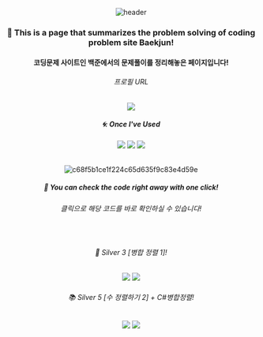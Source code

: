 <div align="center"> 

![header](https://capsule-render.vercel.app/api?type=Slice&text=)

### 🍏 This is a page that summarizes the problem solving of coding problem site Baekjun!
#### 코딩문제 사이트인 백준에서의 문제풀이를 정리해놓은 페이지입니다!

###### 프로필 URL
[<img src="https://img.shields.io/badge/Acmicpc-03C75A?style=flat-square&logo=codementor&logoColor=white"/>](https://www.acmicpc.net/user/wellesys)

##### 🌀: Once I've Used 
<img src="https://img.shields.io/badge/C-4479A1?style=for-the-badge&logo=C&logoColor=white">
<img src="https://img.shields.io/badge/C%23-4479A1?style=for-the-badge&logo=csharp&logoColor=white">
<img src="https://img.shields.io/badge/VS-007396?style=for-the-badge&logo=visualstudio&logoColor=white">

<br/>
<br/>

![c68f5b1ce1f224c65d635f9c83e4d59e](https://github.com/pima86/TurnBase_TCG/assets/71416955/184d200d-2101-425f-9b5c-8a93134e4feb)

##### 🍺 You can check the code right away with one click!
###### 클릭으로 해당 코드를 바로 확인하실 수 있습니다!

<br/>

###### 📙 Silver 3 [병합 정렬 1]!
[<img src="https://img.shields.io/badge/C-FF8C00?style=for-the-badge&logo=C&logoColor=white"/>](https://www.acmicpc.net/user/wellesys)
[<img src="https://img.shields.io/badge/C%23-FF0000?style=for-the-badge&logo=csharp&logoColor=white"/>](https://www.acmicpc.net/user/wellesys)

###### 📚 Silver 5 [수 정렬하기 2] + C#병합정렬!
[<img src="https://img.shields.io/badge/C-32CD32?style=for-the-badge&logo=C&logoColor=white"/>](https://github.com/pima86/BACKJOON/blob/main/C++/Silver/2751)
[<img src="https://img.shields.io/badge/C%23-32CD32?style=for-the-badge&logo=csharp&logoColor=white"/>](https://github.com/pima86/BACKJOON/tree/main/C%23/Silver/2751)

</div>
